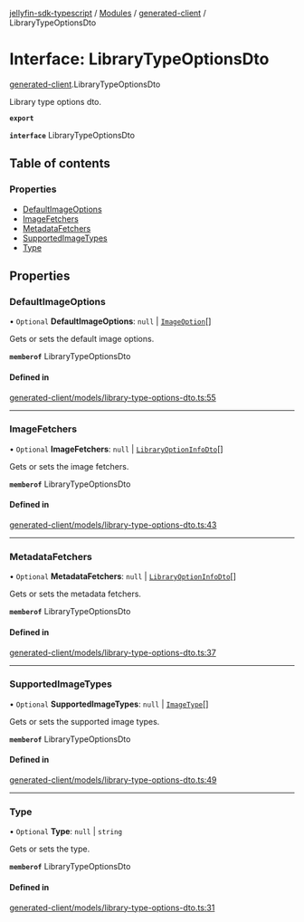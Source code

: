 [jellyfin-sdk-typescript](../README.md) / [Modules](../modules.md) / [generated-client](../modules/generated_client.md) / LibraryTypeOptionsDto

# Interface: LibraryTypeOptionsDto

[generated-client](../modules/generated_client.md).LibraryTypeOptionsDto

Library type options dto.

**`export`**

**`interface`** LibraryTypeOptionsDto

## Table of contents

### Properties

- [DefaultImageOptions](generated_client.LibraryTypeOptionsDto.md#defaultimageoptions)
- [ImageFetchers](generated_client.LibraryTypeOptionsDto.md#imagefetchers)
- [MetadataFetchers](generated_client.LibraryTypeOptionsDto.md#metadatafetchers)
- [SupportedImageTypes](generated_client.LibraryTypeOptionsDto.md#supportedimagetypes)
- [Type](generated_client.LibraryTypeOptionsDto.md#type)

## Properties

### DefaultImageOptions

• `Optional` **DefaultImageOptions**: ``null`` \| [`ImageOption`](generated_client.ImageOption.md)[]

Gets or sets the default image options.

**`memberof`** LibraryTypeOptionsDto

#### Defined in

[generated-client/models/library-type-options-dto.ts:55](https://github.com/thornbill/jellyfin-sdk-typescript/blob/c0c5b18/src/generated-client/models/library-type-options-dto.ts#L55)

___

### ImageFetchers

• `Optional` **ImageFetchers**: ``null`` \| [`LibraryOptionInfoDto`](generated_client.LibraryOptionInfoDto.md)[]

Gets or sets the image fetchers.

**`memberof`** LibraryTypeOptionsDto

#### Defined in

[generated-client/models/library-type-options-dto.ts:43](https://github.com/thornbill/jellyfin-sdk-typescript/blob/c0c5b18/src/generated-client/models/library-type-options-dto.ts#L43)

___

### MetadataFetchers

• `Optional` **MetadataFetchers**: ``null`` \| [`LibraryOptionInfoDto`](generated_client.LibraryOptionInfoDto.md)[]

Gets or sets the metadata fetchers.

**`memberof`** LibraryTypeOptionsDto

#### Defined in

[generated-client/models/library-type-options-dto.ts:37](https://github.com/thornbill/jellyfin-sdk-typescript/blob/c0c5b18/src/generated-client/models/library-type-options-dto.ts#L37)

___

### SupportedImageTypes

• `Optional` **SupportedImageTypes**: ``null`` \| [`ImageType`](../enums/generated_client.ImageType.md)[]

Gets or sets the supported image types.

**`memberof`** LibraryTypeOptionsDto

#### Defined in

[generated-client/models/library-type-options-dto.ts:49](https://github.com/thornbill/jellyfin-sdk-typescript/blob/c0c5b18/src/generated-client/models/library-type-options-dto.ts#L49)

___

### Type

• `Optional` **Type**: ``null`` \| `string`

Gets or sets the type.

**`memberof`** LibraryTypeOptionsDto

#### Defined in

[generated-client/models/library-type-options-dto.ts:31](https://github.com/thornbill/jellyfin-sdk-typescript/blob/c0c5b18/src/generated-client/models/library-type-options-dto.ts#L31)
